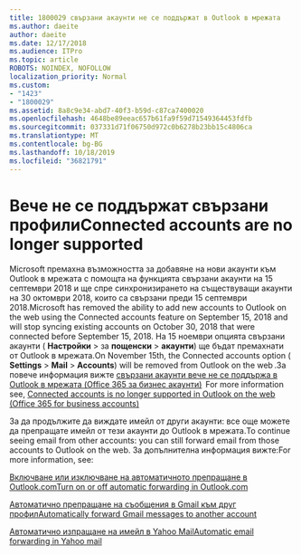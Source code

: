 ```yaml
---
title: 1800029 свързани акаунти не се поддържат в Outlook в мрежата
ms.author: daeite
author: daeite
ms.date: 12/17/2018
ms.audience: ITPro
ms.topic: article
ROBOTS: NOINDEX, NOFOLLOW
localization_priority: Normal
ms.custom:
- "1423"
- "1800029"
ms.assetid: 8a8c9e34-abd7-40f3-b59d-c87ca7400020
ms.openlocfilehash: 4648be89eeac657b61fa9f59d71549364453fdfb
ms.sourcegitcommit: 037331d71f06750d972c0b6278b23bb15c4806ca
ms.translationtype: MT
ms.contentlocale: bg-BG
ms.lasthandoff: 10/18/2019
ms.locfileid: "36821791"
---
```

# <a name="connected-accounts-are-no-longer-supported"></a><span data-ttu-id="b6fde-102">Вече не се поддържат свързани профили</span><span class="sxs-lookup"><span data-stu-id="b6fde-102">Connected accounts are no longer supported</span></span>

<span data-ttu-id="b6fde-103">Microsoft премахна възможността за добавяне на нови акаунти към Outlook в мрежата с помощта на функцията свързани акаунти на 15 септември 2018 и ще спре синхронизирането на съществуващи акаунти на 30 октомври 2018, които са свързани преди 15 септември 2018.</span><span class="sxs-lookup"><span data-stu-id="b6fde-103">Microsoft has removed the ability to add new accounts to Outlook on the web using the Connected accounts feature on September 15, 2018 and will stop syncing existing accounts on October 30, 2018 that were connected before September 15, 2018.</span></span> <span data-ttu-id="b6fde-104">На 15 ноември опцията свързани акаунти ( **Настройки** \> за **пощенски** \> **акаунти**) ще бъдат премахнати от Outlook в мрежата.</span><span class="sxs-lookup"><span data-stu-id="b6fde-104">On November 15th, the Connected accounts option ( **Settings** \> **Mail** \> **Accounts**) will be removed from Outlook on the web .</span></span><span data-ttu-id="b6fde-105">За повече информация вижте [свързани акаунти вече не се поддържа в Outlook в мрежата (Office 365 за бизнес акаунти)](https://support.office.com/article/Connected-accounts-is-no-longer-supported-in-Outlook-on-the-web-Office-365-for-business-accounts-5cc526bf-e928-4a99-8b9f-5e089df7d887)</span><span class="sxs-lookup"><span data-stu-id="b6fde-105">  For more information see, [Connected accounts is no longer supported in Outlook on the web (Office 365 for business accounts)](https://support.office.com/article/Connected-accounts-is-no-longer-supported-in-Outlook-on-the-web-Office-365-for-business-accounts-5cc526bf-e928-4a99-8b9f-5e089df7d887)</span></span>
  
<span data-ttu-id="b6fde-106">За да продължите да виждате имейл от други акаунти: все още можете да препращате имейл от тези акаунти до Outlook в мрежата.</span><span class="sxs-lookup"><span data-stu-id="b6fde-106">To continue seeing email from other accounts: you can still forward email from those accounts to Outlook on the web.</span></span> <span data-ttu-id="b6fde-107">За допълнителна информация вижте:</span><span class="sxs-lookup"><span data-stu-id="b6fde-107">For more information, see:</span></span>
  
[<span data-ttu-id="b6fde-108">Включване или изключване на автоматичното препращане в Outlook.com</span><span class="sxs-lookup"><span data-stu-id="b6fde-108">Turn on or off automatic forwarding in Outlook.com</span></span>](https://go.microsoft.com/fwlink/?linkid=2038346)
  
[<span data-ttu-id="b6fde-109">Автоматично препращане на съобщения в Gmail към друг профил</span><span class="sxs-lookup"><span data-stu-id="b6fde-109">Automatically forward Gmail messages to another account</span></span>](https://aka.ms/forward-gmail-messages)
  
[<span data-ttu-id="b6fde-110">Автоматично изпращане на имейл в Yahoo Mail</span><span class="sxs-lookup"><span data-stu-id="b6fde-110">Automatic email forwarding in Yahoo mail</span></span>](https://aka.ms/yahoo-email-forwarding)
  